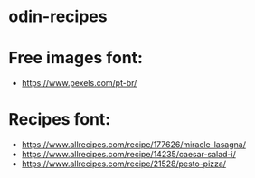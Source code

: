# odin-recipes

# Free images font:

- https://www.pexels.com/pt-br/

# Recipes font:

- https://www.allrecipes.com/recipe/177626/miracle-lasagna/
- https://www.allrecipes.com/recipe/14235/caesar-salad-i/
- https://www.allrecipes.com/recipe/21528/pesto-pizza/
